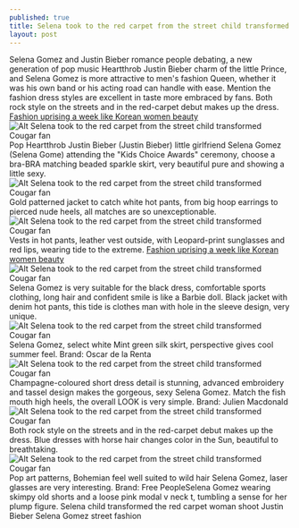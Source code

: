 ```yaml
---
published: true
title: Selena took to the red carpet from the street child transformed Cougar fan
layout: post
---
```

Selena Gomez and Justin Bieber romance people debating, a new generation of pop music Heartthrob Justin Bieber charm of the little Prince, and Selena Gomez is more attractive to men\'s fashion Queen, whether it was his own band or his acting road can handle with ease. Mention the fashion dress styles are excellent in taste more embraced by fans. Both rock style on the streets and in the red-carpet debut makes up the dress. [Fashion uprising a week like Korean women beauty](http://www.mkfans.com/2016/06/07/fashion-uprising-a-week-like-korean-women-beauty-stores/)![Alt Selena took to the red carpet from the street child transformed Cougar fan](https://c2.staticflickr.com/8/7138/27634130656_e286254390.jpg)Pop Heartthrob Justin Bieber (Justin Bieber) little girlfriend Selena Gomez (Selena Gome) attending the \"Kids Choice Awards\" ceremony, choose a bra-BRA matching beaded sparkle skirt, very beautiful pure and showing a little sexy.![Alt Selena took to the red carpet from the street child transformed Cougar fan](https://c2.staticflickr.com/8/7306/27058902643_f775b2a955.jpg)Gold patterned jacket to catch white hot pants, from big hoop earrings to pierced nude heels, all matches are so unexceptionable.![Alt Selena took to the red carpet from the street child transformed Cougar fan](https://c2.staticflickr.com/8/7633/27058910263_175d0486bc.jpg)Vests in hot pants, leather vest outside, with Leopard-print sunglasses and red lips, wearing tide to the extreme. [Fashion uprising a week like Korean women beauty](http://www.mkfans.com/2016/06/07/fashion-uprising-a-week-like-korean-women-beauty-stores/)![Alt Selena took to the red carpet from the street child transformed Cougar fan](https://c2.staticflickr.com/8/7310/27057314054_733b93dcbd.jpg)Selena Gomez is very suitable for the black dress, comfortable sports clothing, long hair and confident smile is like a Barbie doll. Black jacket with denim hot pants, this tide is clothes man with hole in the sleeve design, very unique.![Alt Selena took to the red carpet from the street child transformed Cougar fan](https://c2.staticflickr.com/8/7180/27390797100_db822eb6e2.jpg)Selena Gomez, select white Mint green silk skirt, perspective gives cool summer feel. Brand: Oscar de la Renta![Alt Selena took to the red carpet from the street child transformed Cougar fan](https://c2.staticflickr.com/8/7524/27634171456_27c89caca5.jpg)Champagne-coloured short dress detail is stunning, advanced embroidery and tassel design makes the gorgeous, sexy Selena Gomez. Match the fish mouth high heels, the overall LOOK is very simple. Brand: Julien Macdonald![Alt Selena took to the red carpet from the street child transformed Cougar fan](https://c2.staticflickr.com/8/7212/27058923763_685eaf2d41.jpg)Both rock style on the streets and in the red-carpet debut makes up the dress. Blue dresses with horse hair changes color in the Sun, beautiful to breathtaking.![Alt Selena took to the red carpet from the street child transformed Cougar fan](https://c2.staticflickr.com/8/7348/27568769792_ef66888086.jpg)Pop art patterns, Bohemian feel well suited to wild hair Selena Gomez, laser glasses are very interesting. Brand: Free PeopleSelena Gomez wearing skimpy old shorts and a loose pink modal v neck t, tumbling a sense for her plump figure. Selena child transformed the red carpet woman shoot Justin Bieber Selena Gomez street fashion